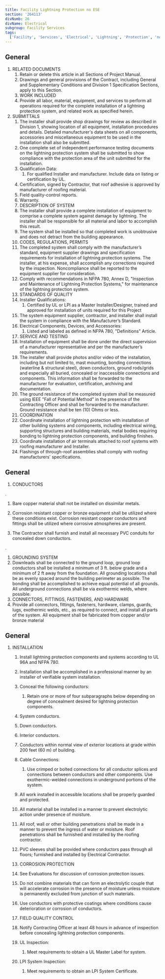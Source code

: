 ```yaml
---
title: Facility Lightning Protection no ESE
section: '264113'
divNumb: 26
divName: Electrical
subgroup: Facility Services
tags:
  ['Facility', 'Services', 'Electrical', 'Lightning', 'Protection', 'no', 'ESE']
---
```


## General

1. RELATED DOCUMENTS
   1. Retain or delete this article in all Sections of Project Manual.
   1. Drawings and general provisions of the Contract, including General and Supplementary Conditions and Division 1 Specification Sections, apply to this Section.
   1. WORK INCLUDED
   1. Provide all labor, material, equipment, and services to perform all operations required for the complete installation of a lightning protection system, and related work as specified herein.
1. SUBMITTALS
   1. The installer shall provide shop drawings for review as described in Division 1, showing location of all equipment, installation procedures and details. Detailed manufacturer's data sheets on all components, accessories and miscellaneous equipment to be used in the installation shall also be submitted.
   1. One complete set of independent performance testing documents on the lightning protection system shall be submitted to show compliance with the protection area of the unit submitted for the installation.
   1. Qualification Data:
      1. For qualified Installer and manufacturer. Include data on listing or certification by UL.
   1. Certification, signed by Contractor, that roof adhesive is approved by manufacturer of roofing material.
   1. Field quality-control reports.
   1. Warranty.
   1. DESCRIPTION OF SYSTEM
   1. The installer shall provide a complete installation of equipment to comprise a complete system against damage by lightning. The installer shall be responsible for all material and labor to accomplish this result.
   1. The system shall be installed so that completed work is unobtrusive and does not detract from the building appearance.
   1. CODES, REGULATIONS, PERMITS
   1. The completed system shall comply with the manufacturer’s standard, equipment supplier drawings and specification requirements for installation of lightning protection systems. The installer, at his expense, shall accomplish any corrections required by the inspection. Noncompliance shall be reported to the equipment supplier for consideration.
   1. Comply with recommendations in NFPA 780, Annex D, "Inspection and Maintenance of Lightning Protection Systems," for maintenance of the lightning protection system.
   1. STANDARDS OF QUALITY
   1. Installer Qualifications:
      1. Certified by UL or LPI as a Master Installer/Designer, trained and approved for installation of units required for this Project
   1. The system equipment supplier, contractor, and installer shall install the system in compliance with the Manufacturer’s Standard.
   1. Electrical Components, Devices, and Accessories:
      1. Listed and labeled as defined in NFPA 780, "Definitions" Article.
   1. SERVICE AND TESTING
   1. Installation of equipment shall be done under the direct supervision of a manufacturer representative and per the manufacturer’s requirements.
   1. The installer shall provide photos and/or video of the installation, including but not limited to, mast mounting, bonding connections (waterline & structural steel), down conductors, ground rods/grids and especially all buried, concealed or inaccessible connections and components. This information shall be forwarded to the manufacturer for evaluation, certification, archiving and documentation.
   1. The ground resistance of the completed system shall be measured using IEEE "Fall of Potential Method" in the presence of the Contracting Officer and shall be forwarded to the manufacturer. Ground resistance shall be ten (10) Ohms or less.
   1. COORDINATION
   1. Coordinate installation of lightning protection with installation of other building systems and components, including electrical wiring, supporting structures and building materials, metal bodies requiring bonding to lightning protection components, and building finishes.
   1. Coordinate installation of air terminals attached to roof systems with roofing manufacturer and Installer.
   1. Flashings of through-roof assemblies shall comply with roofing manufacturers' specifications.

## General

1.  CONDUCTORS

.

1.  Bare copper material shall not be installed on dissimilar metals.
1.  Corrosion resistant copper or bronze equipment shall be utilized where these conditions exist. Corrosion resistant copper conductors and fittings shall be utilized where corrosive atmospheres are present.

1.  The Contractor shall furnish and install all necessary PVC conduits for concealed down conductors.

.

1.  GROUNDING SYSTEM
1.  Downleads shall be connected to the ground loop, ground loop conductors shall be installed a minimum of 3 ft. below grade and a minimum of 2 ft away from the foundation. All grounding locations shall be as evenly spaced around the building perimeter as possible. The bonding shall be accomplished to achieve equal potential of all grounds. All underground connections shall be via exothermic welds, where possible.
1.  CONNECTORS, FITTINGS, FASTENERS, AND HARDWARE
1.  Provide all connectors, fittings, fasteners, hardware, clamps, guards, lugs, exothermic welds, etc., as required to connect, and install all parts of the system. All equipment shall be fabricated from copper and/or bronze material

## General

1. INSTALLATION

   1. Install lightning protection components and systems according to UL 96A and NFPA 780.

   1. Installation shall be accomplished in a professional manner by an installer of verifiable system installation.
   1. Conceal the following conductors:
      1. Retain one or more of four subparagraphs below depending on degree of concealment desired for lightning protection components.
   1. System conductors.
   1. Down conductors.
   1. Interior conductors.
   1. Conductors within normal view of exterior locations at grade within 200 feet (60 m) of building.
   1. Cable Connections:
      1. Use crimped or bolted connections for all conductor splices and connections between conductors and other components. Use exothermic-welded connections in underground portions of the system.
   1. All work installed in accessible locations shall be properly guarded and protected.
   1. All material shall be installed in a manner to prevent electrolytic action under presence of moisture.
   1. All roof, wall or other building penetrations shall be made in a manner to prevent the ingress of water or moisture. Roof penetrations shall be furnished and installed by the roofing contractor.
   1. PVC sleeves shall be provided where conductors pass through all floors; furnished and installed by Electrical Contractor.
   1. CORROSION PROTECTION
   1. See Evaluations for discussion of corrosion protection issues.
   1. Do not combine materials that can form an electrolytic couple that will accelerate corrosion in the presence of moisture unless moisture is permanently excluded from junction of such materials.
   1. Use conductors with protective coatings where conditions cause deterioration or corrosion of conductors.
   1. FIELD QUALITY CONTROL
   1. Notify Contracting Officer at least 48 hours in advance of inspection before concealing lightning protection components.
   1. UL Inspection:
      1. Meet requirements to obtain a UL Master Label for system.
   1. LPI System Inspection:
      1. Meet requirements to obtain an LPI System Certificate.
